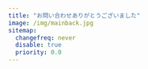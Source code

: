 ```yaml
---
title: "お問い合わせありがとうございました"
image: /img/mainback.jpg
sitemap:
  changefreq: never
  disable: true
  priority: 0.0
---
```

